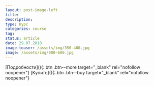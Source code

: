 ```yaml
---
layout: post-image-left
title: 
description:
type: Курс
categories: course
tag: 
status: article
date: 29.07.2018
image-teaser: /assets/img/350-400.jpg
image: /assets/img/900-600.jpg
---
```


<div class="post__block  post__block--hero">
<div class="post__wrapper">


</div>
</div>

<div class="post__block">
<div class="post__wrapper">


</div>
</div>

<div class="post__block  post__block--highlighting-aliceblue">
<div class="post__wrapper">


</div>
</div>

<div class="post__block">
<div class="post__wrapper">


</div>
</div>

<div class="post__block  post__block--highlighting-pink">
<div class="post__wrapper">


</div>
</div>

<div class="post__block">
<div class="post__wrapper">


</div>
</div>

<div class="post__block  post__block--highlighting-lightblue">
<div class="post__wrapper">


</div>
</div>

<div class="post__block">
<div class="post__wrapper">


</div>
</div>

<div class="post__button">
[Подробности](){:.btn .btn--more target="_blank" rel="nofollow noopener"}
[Купить](){:.btn .btn--buy target="_blank" rel="nofollow noopener"}
</div>